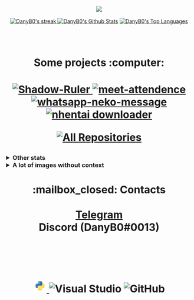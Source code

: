 <!-- GIF -->
<p align="center">
  <img src="https://readme-typing-svg.herokuapp.com?color=ECEDF7D8&center=true&vCenter=true&lines=Hey%2C+you.+You're+finally+awake.;Welcome+to+my+GitHub+profile!;I'm+currently+learning+Python;with+my+daily+dose+of+HTML;and+CSS+%3A);(+I+%3C3+nekos)">
</p>

<!-- STREAK STATS -->
<p align="center">
  <a href="https://github.com/DenverCoder1/github-readme-streak-stats">
    <img title="DanyB0's_streak" alt="DanyB0's streak" src="https://github-readme-streak-stats.herokuapp.com/?user=DanyB0&theme=material-palenight&hide_border=true&stroke=0000&background=0D1117"/>
  </a>
  <!-- MY STATS -->
    <a href="https://github.com/anuraghazra/github-readme-stats"><img alt="DanyB0's Github Stats" src="https://denvercoder1-github-readme-stats.vercel.app/api?username=DanyB0&show_icons=true&count_private=true&theme=nord&hide_border=true&bg_color=0D1117" /></a>
  </a>
  <!-- MOST USED LANGUAGES -->
  <a href="https://github.com/anuraghazra/github-readme-stats"><img alt="DanyB0's Top Languages" src="https://github-readme-stats.vercel.app/api/top-langs/?username=DanyB0&hide=javascript,scss,ruby,less&exclude_repo=my-dynamic-website&theme=nord&disable_animations=false&hide_border=true&bg_color=0D1117" />
  </a>
</p>

<br><br/>

<!-- SOME PROJECTS -->
<p align="center">
  <h1 align="center">
    Some projects :computer:
  <h1/>
</p>
<p align="center">
  <!-- Shadow-Ruler -->
  <a align="center" href="https://github.com/DanyB0/Shadow-Ruler">
    <img width="282" src="https://denvercoder1-github-readme-stats.vercel.app/api/pin/?username=DanyB0&repo=Shadow-Ruler&theme=material-palenight&bg_color=0D1117&hide_border=true" alt="Shadow-Ruler">
  </a>
  <!-- meet-attendance -->
  <a align="center" href="https://github.com/DanyB0/meet-attendance">
    <img width="282" src="https://denvercoder1-github-readme-stats.vercel.app/api/pin/?username=DanyB0&repo=meet-attendance&theme=material-palenight&bg_color=0D1117&hide_border=true" alt="meet-attendence">
  </a>
  <!-- whatsapp-neko-message -->
  <a align="center" href="https://github.com/DanyB0/whatsapp-neko-message">
    <img width="282" src="https://denvercoder1-github-readme-stats.vercel.app/api/pin/?username=DanyB0&repo=whatsapp-neko-message&theme=material-palenight&bg_color=0D1117&hide_border=true" alt="whatsapp-neko-message">
  </a>
  <!-- nhentai downloader -->
  <a align="center" href="https://github.com/DanyB0/nhenty">
    <img width="282" src="https://denvercoder1-github-readme-stats.vercel.app/api/pin/?username=DanyB0&repo=nhenty&theme=material-palenight&bg_color=0D1117&hide_border=true" alt="nhentai downloader">
  </a>
</p>

<!-- MORE REPOS BADGE -->
<p align="center">
  <a href="https://github.com/DanyB0?tab=repositories"><img alt="All Repositories" title="All Repositories" src="https://img.shields.io/badge/-More%20Repos-0D1117?style=for-the-badge&logo=koding&logoColor=white"/></a>
</p>

<!-- MORE STATS -->
  <h3><h3/>
<details> 
  <summary>
    Other stats
  </summary>
  <p align="center">
    <br>
    <a href="https://github.com/ryo-ma/github-profile-trophy"><img alt="DanyB0's Activity Graph" src="https://activity-graph.herokuapp.com/graph?username=DanyB0&theme=dracula&hide_border=true)](https://github.com/ashutosh00710/github-readme-activity-graph" />
    </a>
    <br><br/>
    <a href="https://github.com/ashutosh00710/github-readme-activity-graph"><img alt="DanyB0's Activity trophies" src="https://github-profile-trophy.vercel.app/?username=DanyB0&theme=darkhub&no-frame=true&row=1&column=2" />
    </a>
    <br/>
  </p>
</details>
  
<!-- MUSIC
<details> 
  <summary>
    Music
  </summary>
  <p align="center">
    <br/>
      <a href="https://open.spotify.com/user/DanyB0"><img alt="DanyB0's WakaTime" src="https://novatorem-alpha-seven.vercel.app/api/spotify" />
    </a>
    <br/>
  </p>
</details>
-->
  
<!-- IMAGES -->
<details> 
  <summary>
    A lot of images without context
  </summary>
  <p align="center">
    <br/>
      <a href='https://postimg.cc/s1J4FJJk' target='_blank'><img src='https://i.postimg.cc/9X6878wQ/bg.jpg' border='0' alt='clumsy-toughts'/></a>
      <a href='https://postimg.cc/67MY0Sjf' target='_blank'><img src='https://i.postimg.cc/76kdxrSd/wyggwq.png' border='0' alt='wyggwq'/></a>
      <a href='https://postimg.cc/RNmKWdGS' target='_blank'><img src='https://i.postimg.cc/c4gm55nn/thumb-1920-902666.png' border='0' alt='thumb-1920-902666'/></a>
      <a href='https://postimg.cc/LJByqhj7' target='_blank'><img src='https://i.postimg.cc/9Qssn70W/Img-3.jpg' border='0' alt='Img-3'/></a>
      <a href='https://postimg.cc/QVHn68r9' target='_blank'><img src='https://i.postimg.cc/ryJXwsnJ/gamer-girl-05.jpg' border='0' alt='gamer-girl-05'/></a>
      <a href='https://postimg.cc/xNc7MY9m' target='_blank'><img src='https://i.postimg.cc/T1968YSt/ok.png' border='0' alt='ok'/></a>
      <a href='https://postimg.cc/PPv9qt3s' target='_blank'><img src='https://i.postimg.cc/YqdHb0Q9/angel-with-shotgun.jpg' border='0' alt='angel-with-shotgun'/></a>
      <a href='https://postimg.cc/fSnXjfNv' target='_blank'><img src='https://i.postimg.cc/Fz1ZvTCw/Somali-to-Mori-no-Kamisama-full-2867256.jpg' border='0' alt='Somali-to-Mori-no-Kamisama-full-2867256'/></a>
      <a href='https://postimg.cc/zVkWKhPn' target='_blank'><img src='https://i.postimg.cc/SNBr076t/thumb-1920-863161.png' border='0' alt='thumb-1920-863161'/></a>
    </a>
    <br/>
  </p>
</details>
<h1><h1/>

<!-- CONTACT -->
<p align="center">
  :mailbox_closed: Contacts
  <br><br/>
  <a href="https://t.me//DanyB0">Telegram</a>
  <br>
  Discord (DanyB0#0013)
  <br/>
</p>

<br><br/>

<!-- ICONS -->
<p align="center">
  <a href="https://github.com/search?q=user%3Alrusso96+is%3Arepo+language%3Apython">
    <img alt="Python" title="Python" height="36px"
      src="https://raw.githubusercontent.com/github/explore/80688e429a7d4ef2fca1e82350fe8e3517d3494d/topics/python/python.png">
  </a>
  <a>
    <img alt="Visual Studio" title="Visual Studio Code" height="36px"
      src="https://img.icons8.com/fluent/48/000000/visual-studio-code-2019.png">
  </a>
  <a>
    <img alt="GitHub" title="GitHub" height="36px"
      src="https://i.imgur.com/DZgetVv.png">
  </a>
  
